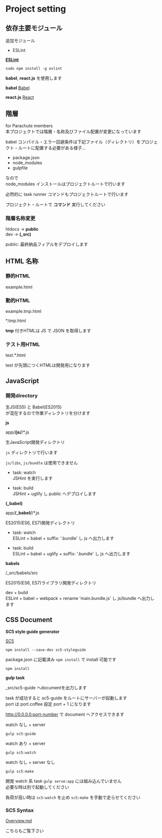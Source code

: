 # Project setting

## 依存主要モジュール

追加モジュール

- ESLint 

**[ESLint](http://eslint.org/)**

    sudo npm install -g eslint


**babel**, **react.js** を使用します

**babel** [Babel](https://babeljs.io/)

**react.js** [React](https://facebook.github.io/react/)

## 階層

for Parachute members  
本プロジェクトでは階層・名称及びファイル配置が変更になっています  

babel コンパイル・エラー回避条件は下記ファイル（ディレクトリ）をプロジェクト・ルートに配置する必要がある様子...  


- package.json
- node_modules
- gulpfile


なので  
node_modules インストールはプロジェクトルートで行います  


必然的に task runner コマンドもプロジェクトルートで行います  

プロジェクト・ルートで **コマンド** 実行してください

### 階層名称変更

htdocs -> **public**  
dev -> **(_src)**  

public: 最終納品フィアルをデプロイします

## HTML 名称

### 静的HTML
example.html

### 動的HTML
example.tmp.html

*.tmp.html 

**tmp** 付きHTMLは JS で JSON を取得します

### テスト用HTML
test.*.html

test が先頭につくHTMLは開発用になります

## JavaScript

### 開発directory

生JS(ES5) と Babel(ES2015)  
が混在するので作業ディレクトリを分けます

**js** 

app/**/js/**/*.js

生JavaScript開発ディレクトリ  

```js``` ディレクトリで行います  

```js/libs```, ```js/bundle``` は使用できません


- task: watch  
JSHint を実行します


- task: build  
JSHint + uglify し public へデプロイします

**(_babel)**

app/**/_babel/**/*.js

ES2015(ES6, ES7)開発ディレクトリ

- task: watch  
ESLint + babel + suffix: '.bundle' し js へ出力します  


- task: build  
ESLint + babel + uglify + suffix: '.bundle' し js へ出力します


**babels**

/_src/babels/src

ES2015(ES6, ES7)ライブラリ開発ディレクトリ

dev + build  
ESLint + babel + webpack + rename 'main.bundle.js' し js/bundle へ出力します

## CSS Document

**SC5 style guide generator**

[SC5](http://demo.styleguide.sc5.io/)

    npm install --save-dev sc5-styleguide
    
package.json に記載済み `npm install` で install 可能です 

    npm install
    


**gulp task**

_src/sc5-guide へdocumentを出力します  

task が成功すると sc5-guide をルートにサーバーが起動します  
port は port.coffee 設定 port + 1 になります  

http://0.0.0.0:port-number で document へアクセスできます

watch なし + server

    gulp sc5:guide
    


watch あり  + server

    gulp sc5:watch
    

watch なし + server なし

    gulp sc5:make
    

開発 watch 系 task `gulp serve:app` には組み込んでいません  
必要な時は別で起動してください  
    
    
負荷が高い時は `sc5:watch` を止め `sc5:make` を手動で走らせてください

### SC5 Syntax

[Overview.md](scss/Overview.md)

こちらもご覧下さい
